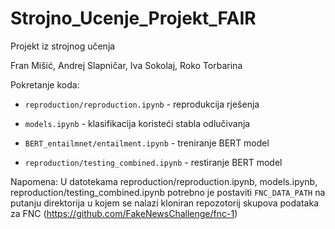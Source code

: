 # Strojno_Ucenje_Projekt_FAIR

Projekt iz strojnog učenja

Fran Mišić, Andrej Slapničar, Iva Sokolaj, Roko Torbarina

Pokretanje koda:

-   `reproduction/reproduction.ipynb` - reprodukcija rješenja

-   `models.ipynb` - klasifikacija koristeći stabla odlučivanja

-   `BERT_entailmnet/entailment.ipynb` - treniranje BERT model

-   `reproduction/testing_combined.ipynb` - restiranje BERT model

Napomena: U datotekama reproduction/reproduction.ipynb, models.ipynb, reproduction/testing_combined.ipynb potrebno je postaviti `FNC_DATA_PATH` na putanju direktorija u kojem se nalazi kloniran repozotorij skupova podataka za FNC (https://github.com/FakeNewsChallenge/fnc-1)
